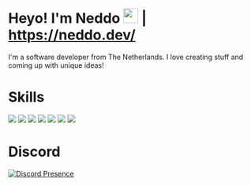 # Heyo! I'm Neddo <img src="https://raw.githubusercontent.com/MartinHeinz/MartinHeinz/master/wave.gif" width="30px"> | https://neddo.dev/

I'm a software developer from The Netherlands.
I love creating stuff and coming up with unique ideas!

#  Skills
![](https://img.shields.io/badge/-HTML-F16529?style=for-the-badge&labelColor=1e1e1e&logo=HTML5&logoColor=F16529)
![](https://img.shields.io/badge/-PHP-B0B3D6?style=for-the-badge&labelColor=1e1e1e&logo=PHP&logoColor=B0B3D6)
![](https://img.shields.io/badge/-Typescript-408CE3?style=for-the-badge&labelColor=1e1e1e&logo=typescript&logoColor=408CE3) 
![](https://img.shields.io/badge/-Javascript-FCD703?style=for-the-badge&labelColor=1e1e1e&logo=javascript&logoColor=FCD703)
![](https://img.shields.io/badge/-Git-ED7F3B?style=for-the-badge&labelColor=1e1e1e&logo=git&logoColor=ED7F3B)
![](https://img.shields.io/badge/-Node.js-48C258?style=for-the-badge&labelColor=1e1e1e&logo=node.js&logoColor=48C258)
![](https://img.shields.io/badge/-MySQL-F29111?style=for-the-badge&labelColor=1e1e1e&logo=mysql&logoColor=F29111)

# Discord

[![Discord Presence](https://lanyard-profile-readme.vercel.app/api/246895281940070400?bg=00ff00)](https://discord.com/users/246895281940070400)
